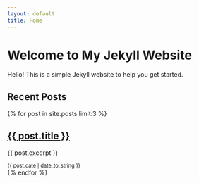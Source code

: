 ```yaml
---
layout: default
title: Home
---
```


# Welcome to My Jekyll Website

Hello! This is a simple Jekyll website to help you get started. 

## Recent Posts

{% for post in site.posts limit:3 %}
  <article>
    <h2><a href="{{ post.url }}">{{ post.title }}</a></h2>
    <p>{{ post.excerpt }}</p>
    <small>{{ post.date | date_to_string }}</small>
  </article>
{% endfor %}
